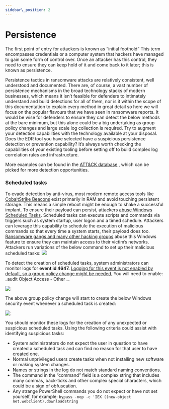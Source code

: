 ```yaml
---
sidebar\_position: 2
---
```

# Persistence

The first point of entry for attackers is known as “initial foothold” This term encompasses credentials or a computer system that hackers have managed to gain some form of control over. Once an attacker has this control, they need to ensure they can keep hold of it and come back to it later; this is known as persistence. 

Persistence tactics in ransomware attacks are relatively consistent, well understood and documented. There are, of course, a vast number of persistence mechanisms in the broad technology stacks of modern businesses, which means it isn’t feasible for defenders to intimately understand and build detections for all of them, nor is it within the scope of this documentation to explain every method in great detail so here we will focus on the popular flavours that we have seen in ransomware reports. It would be wise for defenders to ensure they can detect the below methods at the bare minimum, but this alone could be a big undertaking as group policy changes and large scale log collection is required. Try to augment your detection capabilities with the technology available at your disposal. Does the EDR tool you have selected have a suspicious persistence detection or prevention capability? It’s always worth checking the capabilities of your existing tooling before setting off to build complex log correlation rules and infrastructure. 

 More examples can be found in the [ATT&CK database][1] , which can be picked for more detection opportunities.   



### Scheduled tasks

To evade detection by anti-virus, most modern remote access tools like [CobaltStrike Beacons][2] exist primarily in RAM and avoid touching persistent storage. This means a simple reboot might be enough to shake a successful implant. To ensure their payload can persist, attackers [abuse Windows Scheduled Tasks][3]. Scheduled tasks can execute scripts and commands via triggers such as system startup, user logon and a timed schedule. Attackers can leverage this capability to schedule the execution of malicious commands so that every time a system starts, their payload does too.  [Ransomware gangs and many other hacking groups][4] abuse this Windows feature to ensure they can maintain access to their victim’s networks.
Attackers run variations of the below command to set up their malicious scheduled tasks:
![][image-1]

To detect the creation of scheduled tasks, system administrators can monitor logs for **event id 4647.** [Logging for this event is not enabled by default, so a group policy change might be needed.][5] You will need to enable: _audit Object Access - Other _.  

![][image-2]

The above group policy change will start to create the below Windows security event whenever a scheduled task is created:

![][image-3]

You should monitor these logs for the creation of any unexpected or suspicious scheduled tasks. Using the following criteria could assist with identifying suspicious tasks:  

- System administrators do not expect the user in question to have created a scheduled task and can find no reason for that user to have created one.
- Normal unprivileged users create tasks when not installing new software or making system changes.
- Names or strings in the log do not match standard naming conventions.
- The command in the “command” field is a complex string that includes many commas, back-ticks and other complex special characters, which could be a sign of obfuscation.
- Any strange PowerShell commands you do not expect or have not set yourself, for example: `bypass -nop -c 'IEX ((new-object net.webclient).downloadstring`






[1]:	https://attack.mitre.org/tactics/TA0003/
[2]:	https://web.archive.org/web/20220428110546/https://www.mandiant.com/resources/defining-cobalt-strike-components
[3]:	https://pentestlab.blog/2019/11/04/persistence-scheduled-tasks/
[4]:	https://attack.mitre.org/techniques/T1053/
[5]:	https://www.stigviewer.com/stig/windows_10/2017-12-01/finding/V-74409

[image-1]:	img/DocImages/cobaltpersist.png
[image-2]:	/img/DocImages/auditgpo.png
[image-3]:	img/DocImages/task.png